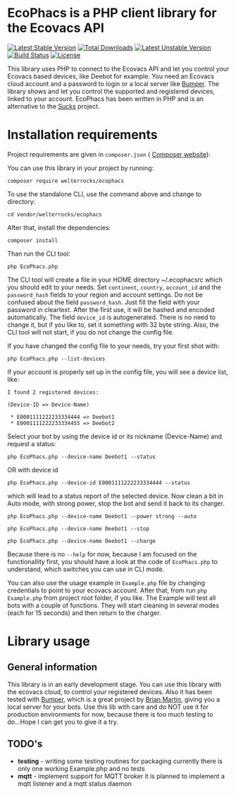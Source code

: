 # EcoPhacs is a PHP client library for the Ecovacs API

[![Latest Stable Version](https://poser.pugx.org/welterrocks/ecophacs/v/stable)](https://packagist.org/packages/welterrocks/ecophacs)
[![Total Downloads](https://poser.pugx.org/welterrocks/ecophacs/downloads)](https://packagist.org/packages/welterrocks/ecophacs)
[![Latest Unstable Version](https://poser.pugx.org/welterrocks/ecophacs/v/unstable)](https://packagist.org/packages/welterrocks/ecophacs)
[![Build Status](https://travis-ci.org/welterrocks/ecophacs.svg?branch=master)](https://travis-ci.org/welterrocks/ecophacs)
[![License](https://poser.pugx.org/welterrocks/ecophacs/license)](https://packagist.org/packages/welterrocks/ecophacs)

This library uses PHP to connect to the Ecovacs API and let you control your
Ecovacs based devices, like Deebot for example. You need an Ecovacs cloud
account and a password to login or a local server like [Bumper](https://github.com/bmartin5692/bumper). 
The library shows and let you control the supported and registered devices, 
linked to your account. EcoPhacs has been written in PHP and is an alternative
to the [Sucks](https://github.com/wpietri/sucks) project.

# Installation requirements

Project requirements are given in `composer.json` (
[Composer website](https://getcomposer.org)):

You can use this library in your project by running:

```
composer require welterrocks/ecophacs
```

To use the standalone CLI, use the command above and change to directory:

```
cd vendor/welterrocks/ecophacs
```

After that, install the dependencies:

```
composer install
```

Than run the CLI tool:

```
php EcoPhacs.php
```

The CLI tool will create a file in your HOME directory ~/.ecophacsrc which
you should edit to your needs. Set `continent`, `country`, `account_id` and the
`password_hash` fields to your region and account settings. Do not be confused
about the field `password_hash`. Just fill the field with your password in
cleartext. After the first use, it will be hashed and encoded automatically. The
field `device_id` is autogenerated. There is no need to change it, but if you like
to, set it something with 32 byte string. Also, the CLI tool will not start, if you
do not change the config file.

If you have changed the config file to your needs, try your first shot with:

```
php EcoPhacs.php --list-devices
```

If your account is properly set up in the config file, you will see a device list, like:

```
I found 2 registered devices:

(Device-ID => Device-Name)

 * E0001111222233334444 => Deebot1
 * E0001111222233334455 => Deebot2
```

Select your bot by using the device id or its nickname (Device-Name) and request a status:

```
php EcoPhacs.php --device-name Deebot1 --status
```

OR with device id

```
php EcoPhacs.php --device-id E0001111222233334444 --status
```

which will lead to a status report of the selected device. Now clean a bit in Auto mode, with
strong power, stop the bot and send it back to its charger.

```
php EcoPhacs.php --device-name Deebot1 --power strong --auto

php EcoPhacs.php --device-name Deebot1 --stop

php EcoPhacs.php --device-name Deebot1 --charge
```

Because there is no `--help` for now, because I am focused on the functionallity first, you should
have a look at the code of `EcoPhacs.php` to understand, which switches you can use in CLI mode.

You can also use the usage example in `Example.php` file by changing credentials to 
point to your ecovacs account. After that, from run `php Example.php` from
project root folder, if you like. The Example will test all bots with a couple of functions.
They will start cleaning in several modes (each for 15 seconds) and then return to the charger.

# Library usage
## General information
This library is in an early development stage. You can use this library
with the ecovacs cloud, to control your registered devices. Also it has
been tested with [Bumper](https://github.com/bmartin5692/bumper), which
is a great project by [Brian Martin](https://github.com/bmartin5692), giving you a local server for your bots.
Use this lib with care and do NOT use it for production environments for now,
because there is too much testing to do...Hope I can get you to give it a try.

## TODO's

- **testing** - writing some testing routines for packaging
currently there is only one working Example.php and no tests
- **mqtt** - implement support for MQTT broker
it is planned to implement a mqtt listener and a mqtt status daemon

